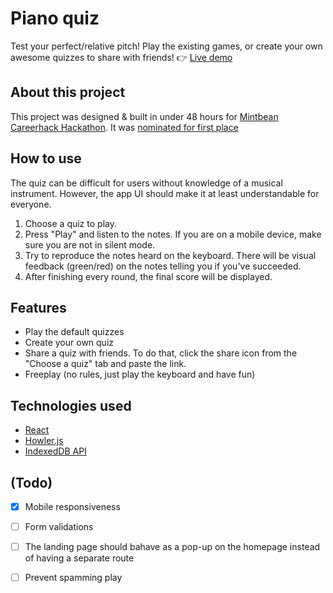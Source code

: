 # Piano quiz

Test your perfect/relative pitch! Play the existing games, or create your own awesome quizzes to share with friends!
👉 [Live demo](https://piano-quiz-39c0d.web.app/)

## About this project

This project was designed & built in under 48 hours for [Mintbean Careerhack Hackathon](https://www.mintbean.io/). It was [nominated for first place](https://www.linkedin.com/posts/mintbean_100daysofcode-quiz-music-activity-6718598666141138944-c-ai)

## How to use

The quiz can be difficult for users without knowledge of a musical instrument. However, the app UI should make it at least understandable for everyone. 
1. Choose a quiz to play.
2. Press "Play" and listen to the notes. If you are on a mobile device, make sure you are not in silent mode.
3. Try to reproduce the notes heard on the keyboard. There will be visual feedback (green/red) on the notes telling you if you've succeeded. 
4. After finishing every round, the final score will be displayed.

## Features

- Play the default quizzes
- Create your own quiz
- Share a quiz with friends. To do that, click the share icon from the "Choose a quiz" tab and paste the link.
- Freeplay (no rules, just play the keyboard and have fun)

## Technologies used

- [React](https://reactjs.org/)
- [Howler.js](https://github.com/goldfire/howler.js/)
- [IndexedDB API](https://developer.mozilla.org/en-US/docs/Web/API/IndexedDB_API)

## (Todo)

- [X] Mobile responsiveness
- [ ] Form validations
- [ ] The landing page should bahave as a pop-up on the homepage instead of having a separate route
- [ ] Prevent spamming play



